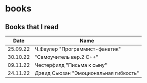 # books
## Books that I read

| Date     | Name    |
| -------- | ------- |
| 25.09.22 | Ч.Фаулер "Программист-фанатик" |
| 30.10.22 | "Самоучитель вер.2 С++" |
| 09.11.22 | Честерфилд "Письма к сыну" |
| 24.11.22 | Дэвид Сьюзан "Эмоциональная гибкость" |
